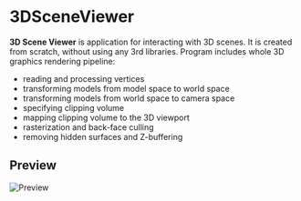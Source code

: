 # 3DSceneViewer
**3D Scene Viewer** is application for interacting with 3D scenes. It is created from scratch, without using any 3rd libraries.
Program includes whole 3D graphics rendering pipeline:
   - reading and processing vertices
   - transforming models from model space to world space
   - transforming models from world space to camera space
   - specifying clipping volume
   - mapping clipping volume to the 3D viewport
   - rasterization and back-face culling
   - removing hidden surfaces and Z-buffering
## Preview
![Preview](https://i.imgur.com/n5aREP8.gif)


